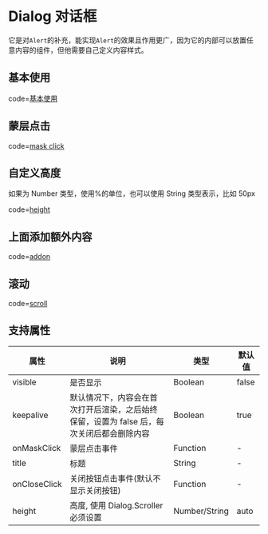 # Dialog 对话框

它是对`Alert`的补充，能实现`Alert`的效果且作用更广，因为它的内部可以放置任意内容的组件，但他需要自己定义内容样式。

## 基本使用

code=[基本使用](dialog)

## 蒙层点击

code=[mask click](dialog_mask_click)

## 自定义高度

如果为 Number 类型，使用%的单位，也可以使用 String 类型表示，比如 50px

code=[height](dialog_height)

## 上面添加额外内容

code=[addon](dialog_addon)

## 滚动

code=[scroll](dialog_scroll)

## 支持属性

| 属性         | 说明                                                                                      | 类型          | 默认值 |
| ------------ | ----------------------------------------------------------------------------------------- | ------------- | ------ |
| visible      | 是否显示                                                                                  | Boolean       | false  |
| keepalive    | 默认情况下，内容会在首次打开后渲染，之后始终保留，设置为 false 后，每次关闭后都会删除内容 | Boolean       | true   |
| onMaskClick  | 蒙层点击事件                                                                              | Function      | -      |
| title        | 标题                                                                                      | String        | -      |
| onCloseClick | 关闭按钮点击事件(默认不显示关闭按钮)                                                      | Function      | -      |
| height       | 高度, 使用 Dialog.Scroller 必须设置                                                       | Number/String | auto   |
